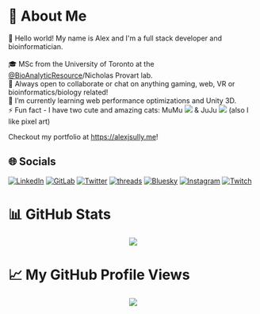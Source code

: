 # 💫 About Me

👋 Hello world! My name is Alex and I'm a full stack developer and bioinformatician.
<br><br>
🎓 MSc from the University of Toronto at the [@BioAnalyticResource](https://bar.utoronto.ca/)/Nicholas Provart lab.
<br>
👯 Always open to collaborate or chat on anything gaming, web, VR or bioinformatics/biology related!
<br>
🌱 I’m currently learning web performance optimizations and Unity 3D.
<br>
⚡ Fun fact - I have two cute and amazing cats: MuMu ![](https://cdn.discordapp.com/emojis/922303368460898334.webp?size=96&quality=lossless) & JuJu ![](https://cdn.discordapp.com/emojis/922303097949290536.webp?size=96&quality=lossless) (also I like pixel art)

Checkout my portfolio at <https://alexjsully.me>!

## 🌐 Socials

[![LinkedIn](https://img.shields.io/badge/LinkedIn-%230077B5.svg?logo=linkedin&logoColor=white)](https://linkedin.com/in/alexanderjsullivan)
[![GitLab](https://img.shields.io/badge/GitLab-%23FCA121.svg?logo=gitlab&logoColor=white)](https://gitlab.com/asully)
[![Twitter](https://img.shields.io/badge/X-%23000000.svg?&logo=X&logoColor=white)](https://twitter.com/AlexJSully)
[![threads](https://img.shields.io/badge/Threads-%23000000.svg?logo=Threads&logoColor=white)](https://www.threads.net/@alex.j.sullly)
[![Bluesky](https://img.shields.io/badge/Bluesky-%230085ffff.svg?&logo=Bluesky&logoColor=white)](https://bsky.app/profile/alexjsully.bsky.social)
[![Instagram](https://img.shields.io/badge/Instagram-%23fa7e1eff.svg?logo=Instagram&logoColor=white)](https://instagram.com/ironjoohyun)
[![Twitch](https://img.shields.io/badge/Twitch-%239146FF.svg?logo=Twitch&logoColor=white)](https://twitch.tv/alexjsully)

# 📊 GitHub Stats

<div align="center">
  <img src="https://github-readme-stats.vercel.app/api/top-langs/?username=AlexJSully&theme=dark&hide_border=false&include_all_commits=false&count_private=false&layout=compact" />
</div>

# 📈 My GitHub Profile Views

<div align="center">
  <img src="https://profile-counter.glitch.me/AlexJSully/count.svg?"  />
</div>

<!-- Proudly created with GPRM ( https://gprm.itsvg.in ) -->
